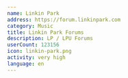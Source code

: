 ```yaml
---
name: Linkin Park
address: https://forum.linkinpark.com
category: Music
title: Linkin Park Forums
description: LP / LPU Forums
userCount: 123156
icon: linkin-park.png
activity: very high
language: en
---
```

